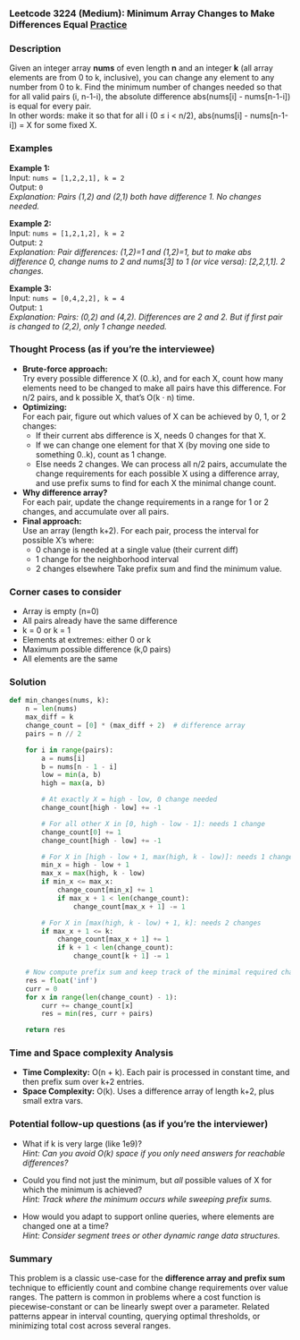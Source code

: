 ### Leetcode 3224 (Medium): Minimum Array Changes to Make Differences Equal [Practice](https://leetcode.com/problems/minimum-array-changes-to-make-differences-equal)

### Description  
Given an integer array **nums** of even length **n** and an integer **k** (all array elements are from 0 to k, inclusive), you can change any element to any number from 0 to k. Find the minimum number of changes needed so that for all valid pairs (i, n-1-i), the absolute difference abs(nums[i] - nums[n-1-i]) is equal for every pair.  
In other words: make it so that for all i (0 ≤ i < n/2), abs(nums[i] - nums[n-1-i]) = X for some fixed X.

### Examples  

**Example 1:**  
Input: `nums = [1,2,2,1], k = 2`  
Output: `0`  
*Explanation: Pairs (1,2) and (2,1) both have difference 1. No changes needed.*

**Example 2:**  
Input: `nums = [1,2,1,2], k = 2`  
Output: `2`  
*Explanation: Pair differences: (1,2)=1 and (1,2)=1, but to make abs difference 0, change nums to 2 and nums[3] to 1 (or vice versa): [2,2,1,1]. 2 changes.*

**Example 3:**  
Input: `nums = [0,4,2,2], k = 4`  
Output: `1`  
*Explanation: Pairs: (0,2) and (4,2). Differences are 2 and 2. But if first pair is changed to (2,2), only 1 change needed.*

### Thought Process (as if you’re the interviewee)  
- **Brute-force approach:**  
  Try every possible difference X (0..k), and for each X, count how many elements need to be changed to make all pairs have this difference. For n/2 pairs, and k possible X, that’s O(k ⋅ n) time.
- **Optimizing:**  
  For each pair, figure out which values of X can be achieved by 0, 1, or 2 changes:
    - If their current abs difference is X, needs 0 changes for that X.
    - If we can change one element for that X (by moving one side to something 0..k), count as 1 change.
    - Else needs 2 changes.
  We can process all n/2 pairs, accumulate the change requirements for each possible X using a difference array, and use prefix sums to find for each X the minimal change count.
- **Why difference array?**  
  For each pair, update the change requirements in a range for 1 or 2 changes, and accumulate over all pairs.
- **Final approach:**  
  Use an array (length k+2). For each pair, process the interval for possible X’s where:
    - 0 change is needed at a single value (their current diff)
    - 1 change for the neighborhood interval
    - 2 changes elsewhere
  Take prefix sum and find the minimum value.

### Corner cases to consider  
- Array is empty (n=0)  
- All pairs already have the same difference  
- k = 0 or k = 1  
- Elements at extremes: either 0 or k  
- Maximum possible difference (k,0 pairs)  
- All elements are the same

### Solution

```python
def min_changes(nums, k):
    n = len(nums)
    max_diff = k
    change_count = [0] * (max_diff + 2)  # difference array
    pairs = n // 2

    for i in range(pairs):
        a = nums[i]
        b = nums[n - 1 - i]
        low = min(a, b)
        high = max(a, b)

        # At exactly X = high - low, 0 change needed
        change_count[high - low] += -1

        # For all other X in [0, high - low - 1]: needs 1 change
        change_count[0] += 1
        change_count[high - low] += -1

        # For X in [high - low + 1, max(high, k - low)]: needs 1 change
        min_x = high - low + 1
        max_x = max(high, k - low)
        if min_x <= max_x:
            change_count[min_x] += 1
            if max_x + 1 < len(change_count):
                change_count[max_x + 1] -= 1

        # For X in [max(high, k - low) + 1, k]: needs 2 changes
        if max_x + 1 <= k:
            change_count[max_x + 1] += 1
            if k + 1 < len(change_count):
                change_count[k + 1] -= 1

    # Now compute prefix sum and keep track of the minimal required change count
    res = float('inf')
    curr = 0
    for x in range(len(change_count) - 1):
        curr += change_count[x]
        res = min(res, curr + pairs)

    return res
```

### Time and Space complexity Analysis  

- **Time Complexity:** O(n + k). Each pair is processed in constant time, and then prefix sum over k+2 entries.
- **Space Complexity:** O(k). Uses a difference array of length k+2, plus small extra vars.

### Potential follow-up questions (as if you’re the interviewer)  

- What if k is very large (like 1e9)?  
  *Hint: Can you avoid O(k) space if you only need answers for reachable differences?*

- Could you find not just the minimum, but *all* possible values of X for which the minimum is achieved?  
  *Hint: Track where the minimum occurs while sweeping prefix sums.*

- How would you adapt to support online queries, where elements are changed one at a time?  
  *Hint: Consider segment trees or other dynamic range data structures.*

### Summary
This problem is a classic use-case for the **difference array and prefix sum** technique to efficiently count and combine change requirements over value ranges. The pattern is common in problems where a cost function is piecewise-constant or can be linearly swept over a parameter. Related patterns appear in interval counting, querying optimal thresholds, or minimizing total cost across several ranges.